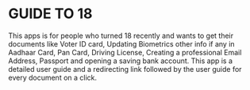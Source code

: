 # GUIDE TO 18

This apps is for people who turned 18 recently and wants to get their documents like Voter ID card, Updating Biometrics other info if any in Aadhaar Card, Pan Card, Driving License, Creating a professional Email Address, Passport and opening a saving bank account. This app is a detailed user guide and a redirecting link followed by the user guide for every document on a click.